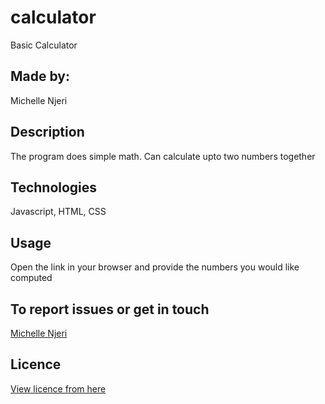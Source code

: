 # calculator
Basic Calculator
## Made by: 
Michelle Njeri
## Description
The program does simple math. Can calculate upto two numbers together
## Technologies
Javascript, HTML, CSS
## Usage
Open the link in your browser and provide the numbers you would like computed
## To report issues or get in touch 
[Michelle Njeri](https://github.com/vantablanta)
## Licence
[View licence from here](https://github.com/vantablanta/calculator-/blob/master/LICENSE)

